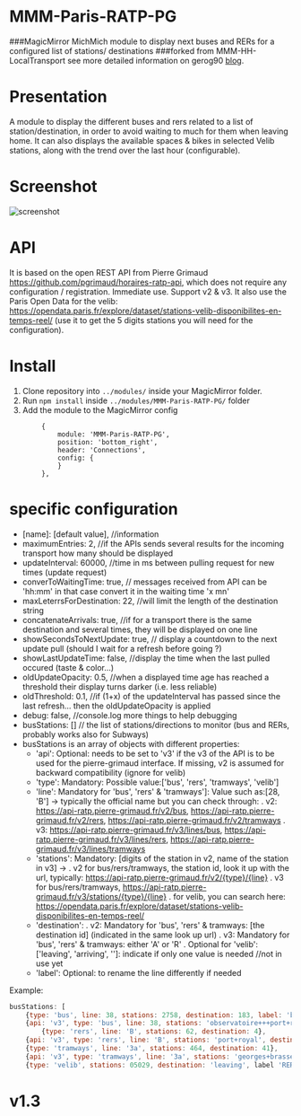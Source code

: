 # MMM-Paris-RATP-PG

###MagicMirror MichMich module to display next buses and RERs for a configured list of stations/ destinations
###forked from MMM-HH-LocalTransport see more detailed information on gerog90 [blog](https://lane6.de).

# Presentation
A module to display the different buses and rers related to a list of station/destination, in order to avoid waiting to much for them when leaving home. It can also displays the available spaces & bikes in selected Velib stations, along with the trend over the last hour (configurable).

# Screenshot
![screenshot](https://github.com/da4throux/MMM-Paris-RATP-PG/blob/master/MMM-Paris-RATP-PG2.png)

# API

It is based on the open REST API from Pierre Grimaud https://github.com/pgrimaud/horaires-ratp-api, which does not require any configuration / registration. Immediate use. Support v2 & v3.
It also use the Paris Open Data for the velib: https://opendata.paris.fr/explore/dataset/stations-velib-disponibilites-en-temps-reel/ (use it to get the 5 digits stations you will need for the configuration).

# Install

1. Clone repository into `../modules/` inside your MagicMirror folder.
2. Run `npm install` inside `../modules/MMM-Paris-RATP-PG/` folder
3. Add the module to the MagicMirror config
```
		{
	        module: 'MMM-Paris-RATP-PG',
	        position: 'bottom_right',
	        header: 'Connections',
	        config: {
	        }
    	},
```

# specific configuration
* [name]: [default value], //information
* maximumEntries: 2, //if the APIs sends several results for the incoming transport how many should be displayed
* updateInterval: 60000, //time in ms between pulling request for new times (update request)
* converToWaitingTime: true, // messages received from API can be 'hh:mm' in that case convert it in the waiting time 'x mn'
* maxLeterrsForDestination: 22, //will limit the length of the destination string
* concatenateArrivals: true, //if for a transport there is the same destination and several times, they will be displayed on one line
* showSecondsToNextUpdate: true, // display a countdown to the next update pull (should I wait for a refresh before going ?)
* showLastUpdateTime: false, //display the time when the last pulled occured (taste & color...)
* oldUpdateOpacity: 0.5, //when a displayed time age has reached a threshold their display turns darker (i.e. less reliable)
* oldThreshold: 0.1, //if (1+x) of the updateInterval has passed since the last refresh... then the oldUpdateOpacity is applied
* debug: false, //console.log more things to help debugging
* busStations: [] // the list of stations/directions to monitor (bus and RERs, probably works also for Subways)
* busStations is an array of objects with different properties:
  - 'api': Optional: needs to be set to 'v3' if the v3 of the API is to be used for the pierre-grimaud interface. If missing, v2 is assumed for backward compatibility (ignore for velib)
  - 'type': Mandatory: Possible value:['bus', 'rers', 'tramways', 'velib']
  - 'line': Mandatory for 'bus', 'rers' & 'tramways']: Value such as:[28, 'B'] -> typically the official name but you can check through: 
   . v2: https://api-ratp.pierre-grimaud.fr/v2/bus, https://api-ratp.pierre-grimaud.fr/v2/rers, https://api-ratp.pierre-grimaud.fr/v2/tramways
   . v3: https://api-ratp.pierre-grimaud.fr/v3/lines/bus, https://api-ratp.pierre-grimaud.fr/v3/lines/rers, https://api-ratp.pierre-grimaud.fr/v3/lines/tramways
  - 'stations': Mandatory: [digits of the station in v2, name of the station in v3] ->
    . v2 for bus/rers/tramways, the station id, look it up with the url, typically: https://api-ratp.pierre-grimaud.fr/v2/{type}/{line}
    . v3 for bus/rers/tramways, https://api-ratp.pierre-grimaud.fr/v3/stations/{type}/{line}
    . for velib, you can search here: https://opendata.paris.fr/explore/dataset/stations-velib-disponibilites-en-temps-reel/
  - 'destination': 
    . v2: Mandatory for 'bus', 'rers' & tramways: [the destination id] (indicated in the same look up url)
    . v3: Mandatory for 'bus', 'rers' & tramways: either 'A' or 'R'
    . Optional for 'velib': ['leaving', 'arriving', '']: indicate if only one value is needed //not in use yet
  - 'label': Optional: to rename the line differently if needed

Example:
```javascript
busStations: [
	{type: 'bus', line: 38, stations: 2758, destination: 183, label: 'bus vers le Nord'},
	{api: 'v3', type: 'bus', line: 38, stations: 'observatoire+++port+royal', destination: 'A'},
        {type: 'rers', line: 'B', stations: 62, destination: 4},
	{api: 'v3', type: 'rers', line: 'B', stations: 'port+royal', destination: 'A'},
	{type: 'tramways', line: '3a', stations: 464, destination: 41},
	{api: 'v3', type: 'tramways', line: '3a', stations: 'georges+brassens', destination: 'R'},
	{type: 'velib', stations: 05029, destination: 'leaving', label 'RER'}]
```
# v1.3
